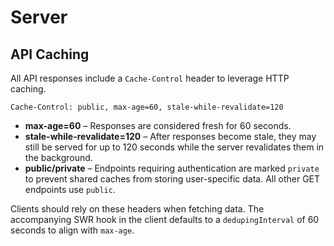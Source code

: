 # Server

## API Caching

All API responses include a `Cache-Control` header to leverage HTTP caching.

```
Cache-Control: public, max-age=60, stale-while-revalidate=120
```

* **max-age=60** – Responses are considered fresh for 60 seconds.
* **stale-while-revalidate=120** – After responses become stale, they may still be served for up to 120 seconds while the server revalidates them in the background.
* **public/private** – Endpoints requiring authentication are marked `private` to prevent shared caches from storing user-specific data. All other GET endpoints use `public`.

Clients should rely on these headers when fetching data. The accompanying SWR hook in the client defaults to a `dedupingInterval` of 60 seconds to align with `max-age`.
